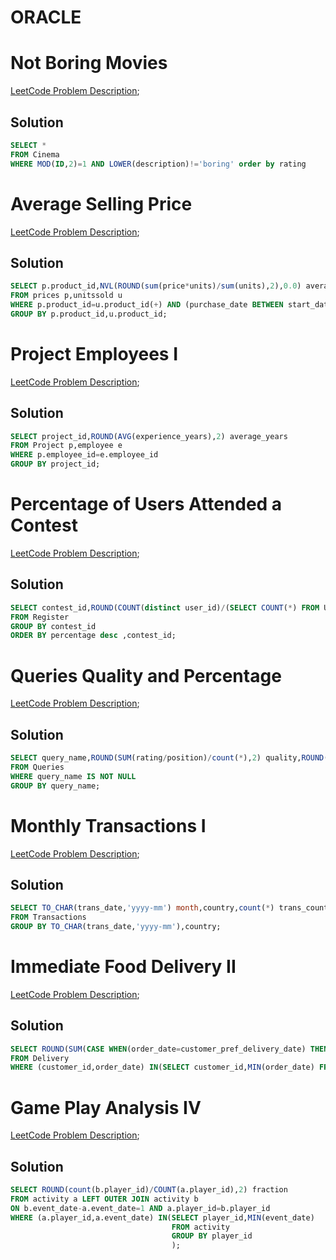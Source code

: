# ORACLE 

# Not Boring Movies
[LeetCode Problem Description](https://leetcode.com/problems/not-boring-movies/description/?envType=study-plan-v2&envId=top-sql-50);
## Solution
```sql
SELECT *
FROM Cinema
WHERE MOD(ID,2)=1 AND LOWER(description)!='boring' order by rating
```

# Average Selling Price
[LeetCode Problem Description](https://leetcode.com/problems/average-selling-price/description/?envType=study-plan-v2&envId=top-sql-50);
## Solution
```sql
SELECT p.product_id,NVL(ROUND(sum(price*units)/sum(units),2),0.0) average_price
FROM prices p,unitssold u
WHERE p.product_id=u.product_id(+) AND (purchase_date BETWEEN start_date AND end_date OR purchase_date IS NULL)
GROUP BY p.product_id,u.product_id;
```

# Project Employees I
[LeetCode Problem Description](https://leetcode.com/problems/project-employees-i/description/?envType=study-plan-v2&envId=top-sql-50);
## Solution
```sql
SELECT project_id,ROUND(AVG(experience_years),2) average_years
FROM Project p,employee e
WHERE p.employee_id=e.employee_id
GROUP BY project_id;
```

# Percentage of Users Attended a Contest
[LeetCode Problem Description](https://leetcode.com/problems/percentage-of-users-attended-a-contest/description/?envType=study-plan-v2&envId=top-sql-50);
## Solution
```sql
SELECT contest_id,ROUND(COUNT(distinct user_id)/(SELECT COUNT(*) FROM Users)*100,2) percentage
FROM Register
GROUP BY contest_id
ORDER BY percentage desc ,contest_id;
```

# Queries Quality and Percentage
[LeetCode Problem Description](https://leetcode.com/problems/queries-quality-and-percentage/description/?envType=study-plan-v2&envId=top-sql-50);
## Solution
```sql
SELECT query_name,ROUND(SUM(rating/position)/count(*),2) quality,ROUND(SUM(CASE WHEN(rating<3) THEN 1 ELSE 0 END)/count(*)*100,2) poor_query_percentage
FROM Queries
WHERE query_name IS NOT NULL
GROUP BY query_name;
```

# Monthly Transactions I
[LeetCode Problem Description](https://leetcode.com/problems/monthly-transactions-i/description/?envType=study-plan-v2&envId=top-sql-50);
## Solution
```sql
SELECT TO_CHAR(trans_date,'yyyy-mm') month,country,count(*) trans_count,SUM(CASE WHEN(state='approved') THEN 1 ELSE 0 END) approved_count,sum(amount) trans_total_amount,SUM(CASE WHEN(state='approved') THEN amount ELSE 0 END) approved_total_amount 
FROM Transactions
GROUP BY TO_CHAR(trans_date,'yyyy-mm'),country;
```

# Immediate Food Delivery II
[LeetCode Problem Description](https://leetcode.com/problems/immediate-food-delivery-ii/description/?envType=study-plan-v2&envId=top-sql-50);
## Solution
```sql
SELECT ROUND(SUM(CASE WHEN(order_date=customer_pref_delivery_date) THEN 1 ELSE 0 END)/COUNT(DISTINCT customer_id)*100,2) immediate_percentage
FROM Delivery 
WHERE (customer_id,order_date) IN(SELECT customer_id,MIN(order_date) FROM delivery GROUP BY customer_id);
```

# Game Play Analysis IV
[LeetCode Problem Description](https://leetcode.com/problems/game-play-analysis-iv/description/?envType=study-plan-v2&envId=top-sql-50);
## Solution
```sql
SELECT ROUND(count(b.player_id)/COUNT(a.player_id),2) fraction
FROM activity a LEFT OUTER JOIN activity b
ON b.event_date-a.event_date=1 AND a.player_id=b.player_id
WHERE (a.player_id,a.event_date) IN(SELECT player_id,MIN(event_date)
                                    FROM activity
                                    GROUP BY player_id
                                    );
```
